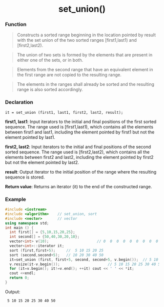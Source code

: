 <h1 align="center"> set_union() </h1> 

<h3> Function </h3>

> Constructs a sorted range beginning in the location pointed by result with the set union of the two sorted ranges [first1,last1) and [first2,last2).

>The union of two sets is formed by the elements that are present in either one of the sets, or in both.

>Elements from the second range that have an equivalent element in the first range are not copied to the resulting range.

>The elements in the ranges shall already be sorted and the resulting range is also sorted accordingly.

<h3> Declaration </h3>

```
it = set_union (first1, last1, first2, last2, result);
```

**first1, last1**: 
Input iterators to the initial and final positions of the first sorted sequence.
The range used is [first1,last1), which contains all the elements between first1 and last1, including the element pointed by first1 but not the element pointed by last1.

**first2, last2**: 
Input iterators to the initial and final positions of the second sorted sequence.
The range used is [first2,last2), which contains all the elements between first2 and last2, including the element pointed by first2 but not the element pointed by last2.

**result**:
Output iterator to the initial position of the range where the resulting sequence is stored.

**Return value**:
Returns an iterator (it) to the end of the constructed range.


<h3> Example </h3>

```C++
#include <iostream>     
#include <algorithm>    // set_union, sort
#include <vector>       // vector
using namespace std;
int main () {
  int first[] = {5,10,15,20,25};
  int second[] = {50,40,30,20,10};
  vector<int> v(10);                      // 0  0  0  0  0  0  0  0  0  0
  vector<int>::iterator it;
  sort (first,first+5);     //  5 10 15 20 25
  sort (second,second+5);   // 10 20 30 40 50
  it=set_union (first, first+5, second, second+5, v.begin());  // 5 10 15 20 25 30 40 50  0  0
  v.resize(it-v.begin());                      // 5 10 15 20 25 30 40 50
  for (it=v.begin(); it!=v.end(); ++it) cout << ' ' << *it;
  cout <<endl;
  return 0;
}
```
Output:
```
 5 10 15 20 25 30 40 50
```

